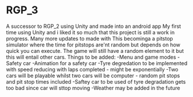 # RGP_3
A successor to RGP_2 using Unity and made into an android app
My first time using Unity and i liked it so much that this project is still a work in progress. Many more updates to made with This becominga a pitstop simulator where the time for pitstops are'nt random but depends on how quick you can execute.
The game will still have a random element to it but this will entail other cars.
Things to be added:
  -Menu and game modes
  -Safety car
  -Animation for a safety car
  -Tyre degredation to be implemented with speed reducing with laps completed - might be exponentially
  -Two cars will be playable whilst two cars will be computer - random pit stops and pit stop times included
  -Saftey car to be used of tyre degradation gets too bad since car will sttop moving
  -Weather may  be added in the future
